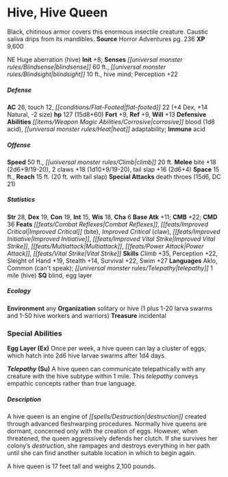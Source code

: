 ﻿---
cssclass: [monsters]
title1: Hive, Hive Queen
desc_short: Black, chitinous armor covers this enormous insectile creature. Caustic
  saliva drips from its mandibles.
title2: Hive Queen
CR: 10
sources:
- name: Horror Adventures
  page: 236
  link: http://paizo.com/products/btpy9n5a?Pathfinder-Roleplaying-Game-Horror-Adventures
XP: 9600
alignment: NE
size: Huge
type: aberration
subtypes:
- hive
initiative:
  bonus: 8
senses:
  blindsense: 60
  blindsight: 10
  hive mind: true
AC:
  AC: 26
  touch: 12
  flat_footed: 22
  components:
    dex: 4
    natural: 14
    size: -2
HP:
  HP: 127
  long: 15d8+60
saves:
  fort: 9
  ref: 9
  will: 13
defensive_abilities:
- corrosive blood (1d8 acid)
- heat adaptability
immunities:
- acid
speeds:
  base: 50
  climb: 20
attacks:
  melee:
  - - text: bite +18 (2d6+9/19-20)
      entries:
      - - damage: 2d6+9
          crit_range: 19-20
      attack: bite
      bonus:
      - 18
    - text: 2 claws +18 (1d10+9/19-20)
      entries:
      - - damage: 1d10+9
          crit_range: 19-20
      count: 2
      attack: claws
      bonus:
      - 18
    - text: tail slap +16 (2d6+4)
      entries:
      - - damage: 2d6+4
      attack: tail slap
      bonus:
      - 16
  special:
  - death throes (15d6, DC 21)
space: 15
reach: 15
reach_other: 20 ft. with tail slap
ability_scores:
  STR: 28
  DEX: 19
  CON: 19
  INT: 15
  WIS: 18
  CHA: 6
BAB: 11
CMB: 22
CMD: 36
feats:
- name: Combat Reflexes
- name: Improved Critical (bite)
- name: Improved Critical (claw)
- name: Improved Initiative
- name: Improved Vital Strike
- name: Multiattack
- name: Power Attack
- name: Vital Strike
skills:
  Climb: 35
  Perception: 22
  Sleight of Hand: 19
  Stealth: 14
  Survival: 22
  Swim: 27
languages:
- Aklo
- Common (can't speak)
- telepathy 1 mile (hive)
special_qualities:
- blind
- egg layer
ecology:
  environment: any
  organization: solitary or hive (1 plus 1-20 larva swarms and 1-50 hive workers and
    warriors)
  treasure_type: incidental
special_abilities:
  Egg Layer (Ex): Once per week, a hive queen can lay a cluster of eggs, which hatch
    into 2d6 hive larvae swarms after 1d4 days.
  Telepathy (Su): A hive queen can communicate telepathically with any creature with
    the hive subtype within 1 mile. This telepathy conveys empathic concepts rather
    than true language.
desc_long: |-
  A hive queen is an engine of destruction created through advanced fleshwarping procedures. Normally hive queens are dormant, concerned only with the creation of eggs. However, when threatened, the queen aggressively defends her clutch. If she survives her colony's destruction, she rampages and destroys everything in her path until she can find another suitable location in which to begin again. 

  A hive queen is 17 feet tall and weighs 2,100 pounds.

---

# Hive, Hive Queen
Black, chitinous armor covers this enormous insectile creature. Caustic saliva drips from its mandibles.
**Source** Horror Adventures pg. 236
**XP** 9,600

NE Huge aberration (hive)
**Init** +8; **Senses** _[[universal monster rules/Blindsense|blindsense]]_ 60 ft., _[[universal monster rules/Blindsight|blindsight]]_ 10 ft., hive mind; Perception +22

##### Defense

**AC** 26, touch 12, _[[conditions/Flat-Footed|flat-footed]]_ 22 (+4 Dex, +14 Natural, -2 size)
**hp** 127 (15d8+60)
**Fort** +9, **Ref** +9, **Will** +13
**Defensive Abilities** _[[items/Weapon Magic Abilities/Corrosive|corrosive]]_ blood (1d8 acid), _[[universal monster rules/Heat|heat]]_ adaptability; **Immune** acid

##### Offense
**Speed** 50 ft., _[[universal monster rules/Climb|climb]]_ 20 ft.
**Melee** bite +18 (2d6+9/19-20), 2 claws +18 (1d10+9/19-20), tail slap +16 (2d6+4)
**Space** 15 ft., **Reach** 15 ft. (20 ft. with tail slap)
**Special Attacks** death throes (15d6, DC 21)

##### Statistics
**Str** 28, **Dex** 19, **Con** 19, **Int** 15, **Wis** 18, **Cha** 6
**Base Atk** +11; **CMB** +22; **CMD** 36
**Feats** _[[feats/Combat Reflexes|Combat Reflexes]]_, _[[feats/Improved Critical|Improved Critical]]_ (bite), _Improved Critical_ (claw), _[[feats/Improved Initiative|Improved Initiative]]_, _[[feats/Improved Vital Strike|Improved Vital Strike]]_, _[[feats/Multiattack|Multiattack]]_, _[[feats/Power Attack|Power Attack]]_, _[[feats/Vital Strike|Vital Strike]]_
**Skills** _Climb_ +35, Perception +22, Sleight of Hand +19, Stealth +14, Survival +22, Swim +27
**Languages** Aklo, Common (can't speak); _[[universal monster rules/Telepathy|telepathy]]_ 1 mile (hive)
**SQ** blind, egg layer

##### Ecology

**Environment** any
**Organization** solitary or hive (1 plus 1-20 larva swarms and 1-50 hive workers and warriors)
**Treasure** incidental

### Special Abilities

**Egg Layer (Ex)** Once per week, a hive queen can lay a cluster of eggs, which hatch into 2d6 hive larvae swarms after 1d4 days.

**_Telepathy_ (Su)** A hive queen can communicate telepathically with any creature with the hive subtype within 1 mile. This _telepathy_ conveys empathic concepts rather than true language.

##### Description

A hive queen is an engine of _[[spells/Destruction|destruction]]_ created through advanced fleshwarping procedures. Normally hive queens are dormant, concerned only with the creation of eggs. However, when threatened, the queen aggressively defends her clutch. If she survives her colony’s _destruction_, she rampages and destroys everything in her path until she can find another suitable location in which to begin again.

A hive queen is 17 feet tall and weighs 2,100 pounds.